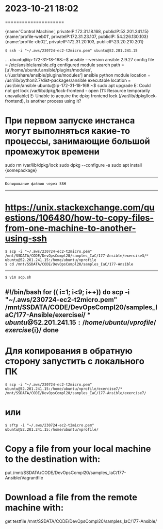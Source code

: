 # 2023-10-21    18:02
=====================



{name:'Control Machine', privateIP:172.31.18.168, publicIP:52.201.241.15}
{name:'profile-web01', privateIP:172.31.23.107, publicIP: 54.226.130.103}
{name:'profile-db02', privateIP:172.31.20.103, publicIP:23.20.210.201}

    $ ssh -i "~/.aws/230724-ec2-t2micro.pem" ubuntu@52.201.241.15
...
ubuntu@ip-172-31-18-168:~$ ansible --version
ansible 2.9.27
  config file = /etc/ansible/ansible.cfg
  configured module search path = [u'/home/ubuntu/.ansible/plugins/modules', u'/usr/share/ansible/plugins/modules']
  ansible python module location = /usr/lib/python2.7/dist-packages/ansible
  executable location = /usr/bin/ansible
ubuntu@ip-172-31-18-168:~$ sudo apt upgrade
E: Could not get lock /var/lib/dpkg/lock-frontend - open (11: Resource temporarily unavailable)
E: Unable to acquire the dpkg frontend lock (/var/lib/dpkg/lock-frontend), is another process using it?

# При первом запуске инстанса могут выполняться какие-то процессы, занимающие большой промежуток времени
sudo rm /var/lib/dpkg/lock
sudo dpkg --configure -a
sudo apt install {somepackage}


**************************************
    Копирование файлов через SSH
**************************************
# https://unix.stackexchange.com/questions/106480/how-to-copy-files-from-one-machine-to-another-using-ssh
    $ scp -i "~/.aws/230724-ec2-t2micro.pem" /mnt/SSDATA/CODE/DevOpsCompl20/samples_IaC/177-Ansible/exercise3/* ubuntu@52.201.241.15:/home/ubuntu/vprofile
    $ cd /mnt/SSDATA/CODE/DevOpsCompl20/samples_IaC/177-Ansible
-------
    $ vim scp.sh
#!/bin/bash
for (( i=1; i<9; i++))
do
    scp -i "~/.aws/230724-ec2-t2micro.pem" /mnt/SSDATA/CODE/DevOpsCompl20/samples_IaC/177-Ansible/exercise${i}/* ubuntu@52.201.241.15:/home/ubuntu/vprofile/exercise${i}/
done
-------
# Для копирования в обратную сторону запустить с локального ПК
    $ scp -i "~/.aws/230724-ec2-t2micro.pem" ubuntu@52.201.241.15:/home/ubuntu/vprofile/exercise7/* /mnt/SSDATA/CODE/DevOpsCompl20/samples_IaC/177-Ansible/exercise7/
# или
    $ sftp -i "~/.aws/230724-ec2-t2micro.pem" ubuntu@52.201.241.15:/home/ubuntu/vprofile/
# Copy a file from your local machine to the destination with:
put /mnt/SSDATA/CODE/DevOpsCompl20/samples_IaC/177-Ansible/Vagrantfile
# Download a file from the remote machine with:
get testfile /mnt/SSDATA/CODE/DevOpsCompl20/samples_IaC/177-Ansible/
